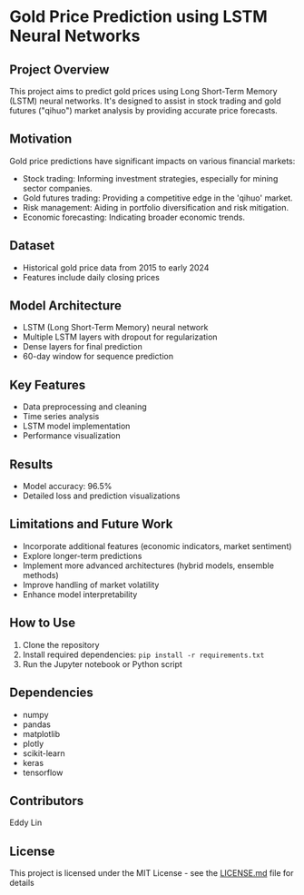 # Gold Price Prediction using LSTM Neural Networks

## Project Overview
This project aims to predict gold prices using Long Short-Term Memory (LSTM) neural networks. It's designed to assist in stock trading and gold futures ("qihuo") market analysis by providing accurate price forecasts.

## Motivation
Gold price predictions have significant impacts on various financial markets:
- Stock trading: Informing investment strategies, especially for mining sector companies.
- Gold futures trading: Providing a competitive edge in the 'qihuo' market.
- Risk management: Aiding in portfolio diversification and risk mitigation.
- Economic forecasting: Indicating broader economic trends.

## Dataset
- Historical gold price data from 2015 to early 2024
- Features include daily closing prices

## Model Architecture
- LSTM (Long Short-Term Memory) neural network
- Multiple LSTM layers with dropout for regularization
- Dense layers for final prediction
- 60-day window for sequence prediction

## Key Features
- Data preprocessing and cleaning
- Time series analysis
- LSTM model implementation
- Performance visualization

## Results
- Model accuracy: 96.5%
- Detailed loss and prediction visualizations

## Limitations and Future Work
- Incorporate additional features (economic indicators, market sentiment)
- Explore longer-term predictions
- Implement more advanced architectures (hybrid models, ensemble methods)
- Improve handling of market volatility
- Enhance model interpretability

## How to Use
1. Clone the repository
2. Install required dependencies: `pip install -r requirements.txt`
3. Run the Jupyter notebook or Python script

## Dependencies
- numpy
- pandas
- matplotlib
- plotly
- scikit-learn
- keras
- tensorflow

## Contributors
Eddy Lin

## License

This project is licensed under the MIT License - see the [LICENSE.md](LICENSE.md) file for details
